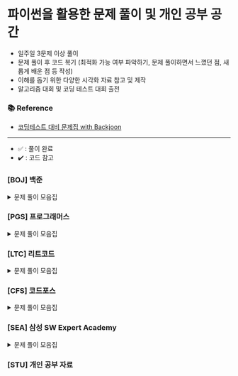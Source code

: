# 파이썬을 활용한 문제 풀이 및 개인 공부 공간

- 일주일 3문제 이상 풀이
- 문제 풀이 후 코드 복기 (최적화 가능 여부 파악하기, 문제 풀이하면서 느꼈던 점, 새롭게 배운 점 등 작성)
- 이해를 돕기 위한 다양한 시각화 자료 참고 및 제작
- 알고리즘 대회 및 코딩 테스트 대회 출전

### 📚 Reference
- [코딩테스트 대비 문제집 with Backjoon](https://github.com/tony9402/baekjoon)

---
- ✅ : 풀이 완료
- ✔️ : 코드 참고

### [BOJ] 백준

<details>
	<summary>문제 풀이 모음집</summary>
  </br>
  
  |코드 번호|이름|난이도|풀이 코드|풀이 시간|풀이 유형|상태|
  |:-----:|:-----|:-----:|:-----|:-----|:-----|:-----:|
  |**_18258_**|[큐2](https://www.acmicpc.net/problem/18258)|실버 4|./자료구조/18258_큐2.py|00:10:00.00|`자료 구조`|✅|
  |**_10828_**|[스택](https://www.acmicpc.net/problem/10828)|실버 4|./자료구조/10828_스택.py|00:05:36.22|`자료 구조`|✅|
  |**_21922_**|[학부 연구생 민상](https://www.acmicpc.net/problem/21922)|골드 5|./시뮬레이션/21922_학부연구생민상.py|01:07:49.42|`시뮬레이션`|✅ </br> (pypy3 통과)|
  |**_9663_**|[N-Queens](https://www.acmicpc.net/problem/9663)|골드 4|./백트래킹/9663_NQueens.py|00:54:16.97|`백트래킹`|✅ </br> (pypy3 통과)|
  |**_1912_**|[연속 합](https://www.acmicpc.net/problem/1912)|실버 2|./동적프로그래밍/1912_연속합.py|00:17:34.18|`동적프로그래밍`|✔️|
  |**_11726_**|[2xn 타일링](https://www.acmicpc.net/problem/11726)|실버 3|./동적프로그래밍/11726_2xn타일링.py|00:10:56.31|`동적프로그래밍`|✅|
  |**_11053_**|[가장 긴 증가하는 부분 수열](https://www.acmicpc.net/problem/11053)|실버 2|./동적프로그래밍/11053_가장긴증가하는부분수열.py|00:18:52.10|`동적프로그래밍`|✔️|
  |**_2776_**|[암기왕](https://www.acmicpc.net/problem/2776)|실버 4|./자료구조/2776_암기왕.py|00:10:46.00|`자료 구조` </br> `이분 탐색`|✅|
  |**_1654_**|[랜선자르기](https://www.acmicpc.net/problem/1654)|실버 2|./자료구조/1654_랜선자르기.py|00:17:01.00|`자료 구조` </br> `이분 탐색`|✅|
  |**_11663_**|[선분위의 점](https://www.acmicpc.net/problem/11663)|실버 3|./자료구조/11663_선분위의점.py|00:26:40.00|`자료 구조` </br> `이분 탐색`|✅|
  |**_2343_**|[기타 레슨](https://www.acmicpc.net/problem/2343)|실버 1|./자료구조/2343_기타레슨.py|00:24:06.00|`자료 구조` </br> `이분 탐색`|✅|
</details>

### [PGS] 프로그래머스

<details>
	<summary>문제 풀이 모음집</summary>
  </br>
  
  |코드 번호|이름|난이도|풀이 코드|풀이 시간|풀이 유형|
  |:-----:|:-----|:-----:|:-----|:-----|:-----|

</details>

### [LTC] 리트코드

<details>
	<summary>문제 풀이 모음집</summary>
  </br>
  
  |코드 번호|이름|난이도|풀이 코드|풀이 시간|풀이 유형|
  |:-----:|:-----|:-----:|:-----|:-----|:-----|

</details>

### [CFS] 코드포스

<details>
	<summary>문제 풀이 모음집</summary>
  </br>
  
  |코드 번호|이름|난이도|풀이 코드|풀이 시간|풀이 유형|
  |:-----:|:-----|:-----:|:-----|:-----|:-----|

</details>

### [SEA] 삼성 SW Expert Academy

<details>
	<summary>문제 풀이 모음집</summary>
  </br>
  
  |코드 번호|이름|난이도|풀이 코드|풀이 시간|풀이 유형|
  |:-----:|:-----|:-----:|:-----|:-----|:-----|

</details>

### [STU] 개인 공부 자료

